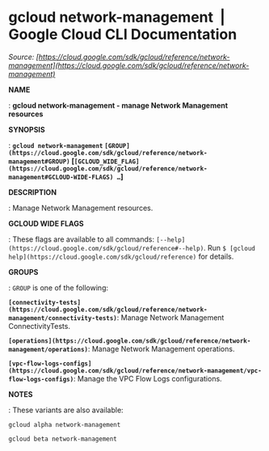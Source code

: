 # gcloud network-management  |  Google Cloud CLI Documentation

*Source: [https://cloud.google.com/sdk/gcloud/reference/network-management](https://cloud.google.com/sdk/gcloud/reference/network-management)*

**NAME**

: **gcloud network-management - manage Network Management resources**

**SYNOPSIS**

: **`gcloud network-management` `[GROUP](https://cloud.google.com/sdk/gcloud/reference/network-management#GROUP)` [`[GCLOUD_WIDE_FLAG](https://cloud.google.com/sdk/gcloud/reference/network-management#GCLOUD-WIDE-FLAGS) …`]**

**DESCRIPTION**

: Manage Network Management resources.

**GCLOUD WIDE FLAGS**

: These flags are available to all commands: `[--help](https://cloud.google.com/sdk/gcloud/reference#--help)`.
Run `$ [gcloud help](https://cloud.google.com/sdk/gcloud/reference)` for details.

**GROUPS**

: ``GROUP`` is one of the following:

**`[connectivity-tests](https://cloud.google.com/sdk/gcloud/reference/network-management/connectivity-tests)`**:
Manage Network Management ConnectivityTests.

**`[operations](https://cloud.google.com/sdk/gcloud/reference/network-management/operations)`**:
Manage Network Management operations.

**`[vpc-flow-logs-configs](https://cloud.google.com/sdk/gcloud/reference/network-management/vpc-flow-logs-configs)`**:
Manage the VPC Flow Logs configurations.

**NOTES**

: These variants are also available:

```
gcloud alpha network-management
```

```
gcloud beta network-management
```